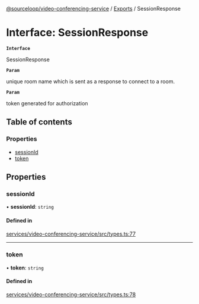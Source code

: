 [@sourceloop/video-conferencing-service](../README.md) / [Exports](../modules.md) / SessionResponse

# Interface: SessionResponse

**`Interface`**

SessionResponse

**`Param`**

unique room name which is sent as a response to connect to a room.

**`Param`**

token generated for authorization

## Table of contents

### Properties

- [sessionId](SessionResponse.md#sessionid)
- [token](SessionResponse.md#token)

## Properties

### sessionId

• **sessionId**: `string`

#### Defined in

[services/video-conferencing-service/src/types.ts:77](https://github.com/sourcefuse/loopback4-microservice-catalog/blob/00e854d46/services/video-conferencing-service/src/types.ts#L77)

___

### token

• **token**: `string`

#### Defined in

[services/video-conferencing-service/src/types.ts:78](https://github.com/sourcefuse/loopback4-microservice-catalog/blob/00e854d46/services/video-conferencing-service/src/types.ts#L78)
